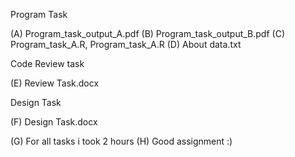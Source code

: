 Program Task

(A) Program_task_output_A.pdf
(B) Program_task_output_B.pdf
(C) Program_task_A.R, Program_task_A.R
(D) About data.txt

Code Review task

(E) Review Task.docx

Design Task

(F) Design Task.docx

(G) For all tasks i took 2 hours
(H) Good assignment :)
